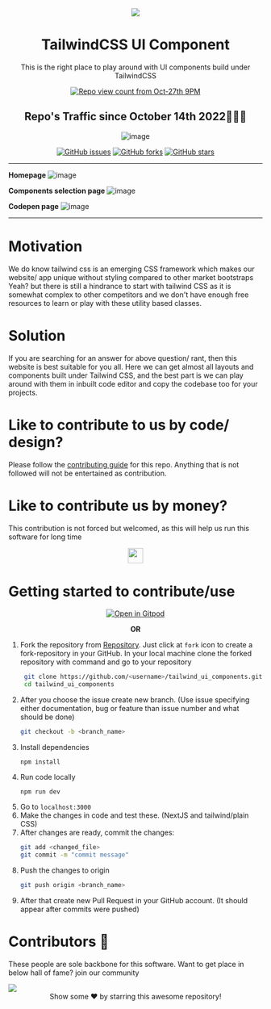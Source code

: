 <div align ="center">

<img src="https://raw.githubusercontent.com/jsvigneshkanna/tailwind_ui_components/master/public/logo.svg"  />


# TailwindCSS UI Component 

This is the right place to play around with UI components build under TailwindCSS

 [![Repo view count from Oct-27th 9PM](https://hits.dwyl.com/jsvigneshkanna/tailwind_ui_components.svg)](http://hits.dwyl.com/jsvigneshkanna/tailwind_ui_components)

 ## Repo's Traffic since October 14th 2022🚀🚀🚀
 ![image](https://user-images.githubusercontent.com/42484705/198340953-94338bdb-0313-40ca-bfae-e4701f79e048.png)

 
[![GitHub issues](https://img.shields.io/github/issues/jsvigneshkanna/tailwind_ui_components?logo=github)](https://github.com/jsvigneshkanna/tailwind_ui_components/issues) [![GitHub forks](https://img.shields.io/github/forks/jsvigneshkanna/tailwind_ui_components?logo=github)](https://github.com/jsvigneshkanna/tailwind_ui_components/network/members) [![GitHub stars](https://img.shields.io/github/stars/jsvigneshkanna/tailwind_ui_components?logo=github)](https://github.com/jsvigneshkanna/tailwind_ui_components/stargazers)


</div>

---

**Homepage**
![image](https://user-images.githubusercontent.com/42484705/197696692-560c05b1-5207-41c7-adc9-d10fe403ece2.png)

**Components selection page**
![image](https://user-images.githubusercontent.com/42484705/197696771-9aaf4f6d-1928-4d66-9d2b-01ad479d289a.png)

**Codepen page**
![image](https://user-images.githubusercontent.com/42484705/197697009-132c44c8-29b3-40f7-98d0-c54f0aa8a33b.png)

---

# Motivation

We do know tailwind css is an emerging CSS framework which makes our website/ app unique without styling compared to other market bootstraps
Yeah? but there is still a hindrance to start with tailwind CSS as it is somewhat complex to other competitors and we don't have enough
free resources to learn or play with these utility based classes.

# Solution

If you are searching for an answer for above question/ rant, then this website is best suitable for you all. Here we can get almost all layouts and components built under Tailwind CSS, and the best part is we can play around with them in inbuilt code editor and copy the codebase too for your projects.

# Like to contribute to us by code/ design?

Please follow the [contributing guide](./CONTRIBUTING.md) for this repo. Anything that is not followed will not be entertained as contribution.

# Like to contribute us by money?

This contribution is not forced but welcomed, as this will help us run this software for long time
<p align="center">
<a href = "https://www.buymeacoffee.com/jsvigneshkanna?new=1"><img src ="https://cdn.buymeacoffee.com/buttons/default-red.png" height="30"/></a>
</p>


# Getting started to contribute/use
<div align="center">

   [![Open in Gitpod](https://gitpod.io/button/open-in-gitpod.svg)](https://gitpod.io/#https://github.com/jsvigneshkanna/tailwind_ui_components.git)

<b>OR</b>
</div>


 1. Fork the repository from [Repository](https://github.com/jsvigneshkanna/tailwind_ui_components). Just click at `fork` icon to create a fork-repository in your GitHub. In your local machine clone the forked repository with command and go to your repository
    ``` sh
     git clone https://github.com/<username>/tailwind_ui_components.git
     cd tailwind_ui_components
    ```
 2. After you choose the issue create new branch. (Use issue specifying either documentation, bug or feature than issue number and what should be done) 
    ```sh
    git checkout -b <branch_name> 
    ```
 3. Install dependencies
    ```
    npm install
    ```
 4. Run code locally
    ```
    npm run dev
    ```
 5. Go to `localhost:3000`
 6. Make the changes in code and test these. (NextJS and tailwind/plain CSS)
 7. After changes are ready, commit the changes:
    ``` sh
    git add <changed_file> 
    git commit -m "commit message"
    ```
 8. Push the changes to origin
    ``` sh
    git push origin <branch_name>
    ```
 9. After that create new Pull Request in your GitHub account. (It should appear after commits were pushed)

# Contributors 🎉

These people are sole backbone for this software. Want to get place in below hall of fame? join our community

<a href="https://github.com/jsvigneshkanna/tailwind_ui_components/graphs/contributors">
  <img src="https://contrib.rocks/image?repo=jsvigneshkanna/tailwind_ui_components" />
</a>

<br>
<div align="center">
   Show some ❤️ by starring this awesome repository!
</div>
